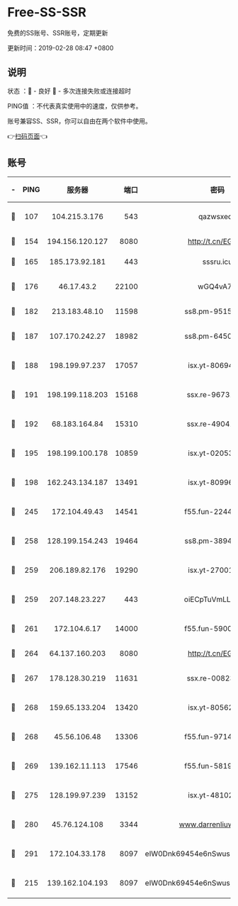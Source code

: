 # Free-SS-SSR

免费的SS账号、SSR账号，定期更新

更新时间：2019-02-28 08:47 +0800

## 说明

状态     ：🙂 - 良好 🙁 - 多次连接失败或连接超时

PING值   ：不代表真实使用中的速度，仅供参考。

账号兼容SS、SSR，你可以自由在两个软件中使用。

👉[扫码页面](https://liesauer.github.io/free-ss-ssr.github.io/)👈

## 账号

|-|PING|服务器|端口|密码|加密方式|区域|
|:----:|:----:|:-----:|-----:|:----:|:----:|:----:|
|🙂|107|104.215.3.176|543|qazwsxedc|aes-256-gcm|JP|
|🙂|154|194.156.120.127|8080|http://t.cn/EGJIyrl|rc4-md5|RU|
|🙂|165|185.173.92.181|443|sssru.icu|rc4-md5|RU|
|🙂|176|46.17.43.2|22100|wGQ4vA7D|aes-256-gcm|RU|
|🙂|182|213.183.48.10|11598|ss8.pm-95154915|rc4-md5|RU|
|🙂|187|107.170.242.27|18982|ss8.pm-64506903|aes-256-cfb|US|
|🙂|188|198.199.97.237|17057|isx.yt-80694189|aes-256-cfb|US|
|🙂|191|198.199.118.203|15168|ssx.re-96731565|aes-256-cfb|US|
|🙂|192|68.183.164.84|15310|ssx.re-49041728|aes-256-cfb|US|
|🙂|195|198.199.100.178|10859|isx.yt-02053139|aes-256-cfb|US|
|🙂|198|162.243.134.187|13491|isx.yt-80996085|aes-256-cfb|US|
|🙂|245|172.104.49.43|14541|f55.fun-22444869|aes-256-cfb|SG|
|🙂|258|128.199.154.243|19464|ss8.pm-38940883|aes-256-cfb|SG|
|🙂|259|206.189.82.176|19290|isx.yt-27001469|aes-256-cfb|SG|
|🙂|259|207.148.23.227|443|oiECpTuVmLLxk4Ts|aes-256-cfb|US|
|🙂|261|172.104.6.17|14000|f55.fun-59001894|aes-256-cfb|US|
|🙂|264|64.137.160.203|8080|http://t.cn/EGJIyrl|rc4-md5|CA|
|🙂|267|178.128.30.219|11631|ssx.re-00823232|aes-256-cfb|SG|
|🙂|268|159.65.133.204|13420|isx.yt-80562416|aes-256-cfb|SG|
|🙂|268|45.56.106.48|13306|f55.fun-97149903|aes-256-cfb|US|
|🙂|269|139.162.11.113|17546|f55.fun-58196479|aes-256-cfb|SG|
|🙂|275|128.199.97.239|13152|isx.yt-48102721|aes-256-cfb|SG|
|🙂|280|45.76.124.108|3344|www.darrenliuwei.com|aes-256-cfb|AU|
|🙂|291|172.104.33.178|8097|eIW0Dnk69454e6nSwuspv9DmS201tQ0D|aes-256-cfb|SG|
|🙂|215|139.162.104.193|8097|eIW0Dnk69454e6nSwuspv9DmS201tQ0D|aes-256-cfb|JP|
